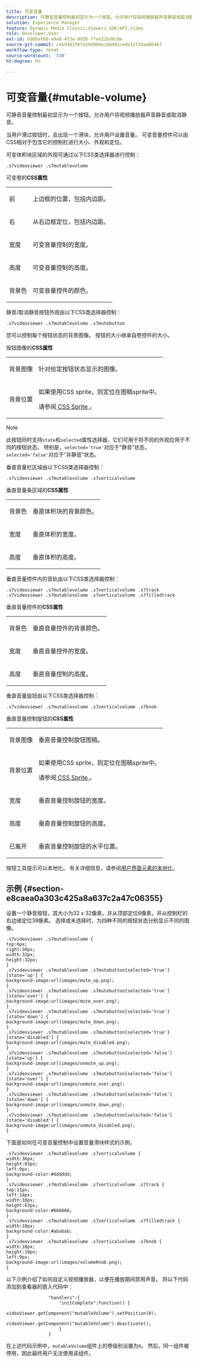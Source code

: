 ```yaml
---
title: 可变音量
description: 可静音音量控制最初显示为一个按钮，允许用户将视频播放器声音静音或取消静音。
solution: Experience Manager
feature: Dynamic Media Classic,Viewers,SDK/API,Video
role: Developer,User
exl-id: bd86af60-a9a0-4f2e-9d36-f7ee22bd8c8e
source-git-commit: ceb9483f67a19d969ecbbd01cede11f3dae86467
workflow-type: tm+mt
source-wordcount: '530'
ht-degree: 0%

---
```


# 可变音量{#mutable-volume}

可静音音量控制最初显示为一个按钮，允许用户将视频播放器声音静音或取消静音。

<!--<a id="section_061E550C1C1D4DB2BD663A898895B38C"></a>-->

当用户滑过按钮时，会出现一个滑块，允许用户设置音量。 可变音量控件可以由CSS相对于包含它的控制栏进行大小、外观和定位。

可变体积块区域的外观可通过以下CSS类选择器进行控制：

```
.s7videoviewer .s7mutablevolume
```

可变卷的&#x200B;**CSS属性**

<table id="table_C48C56E696304C9BAFEE71BA9EA9A174"> 
 <tbody> 
  <tr> 
   <td colname="col1"> <p> <span class="codeph">前</span> </p> </td> 
   <td colname="col2"> <p> 上边框的位置，包括内边距。 </p> </td> 
  </tr> 
  <tr> 
   <td colname="col1"> <p> <span class="codeph">右</span> </p> </td> 
   <td colname="col2"> <p> 从右边框定位，包括内边距。 </p> </td> 
  </tr> 
  <tr> 
   <td colname="col1"> <p> <span class="codeph">宽度</span> </p> </td> 
   <td colname="col2"> <p> 可变音量控制的宽度。 </p> </td> 
  </tr> 
  <tr> 
   <td colname="col1"> <p> <span class="codeph">高度</span> </p> </td> 
   <td colname="col2"> <p>可变音量控制的高度。 </p> </td> 
  </tr> 
  <tr> 
   <td colname="col1"> <p> <span class="codeph">背景色</span> </p> </td> 
   <td colname="col2"> <p> 可变音量控件的颜色。 </p> </td> 
  </tr> 
 </tbody> 
</table>

静音/取消静音按钮外观由以下CSS类选择器控制：

```
.s7videoviewer .s7mutablevolume .s7mutebutton
```

您可以控制每个按钮状态的背景图像。 按钮的大小继承自卷控件的大小。

按钮图像的&#x200B;**CSS属性**

<table id="table_46903DCACF314426B67783167ADF7715"> 
 <tbody> 
  <tr> 
   <td colname="col1"> <p> <span class="codeph">背景图像</span> </p> </td> 
   <td colname="col2"> <p> 针对给定按钮状态显示的图像。 </p> </td> 
  </tr> 
  <tr> 
   <td colname="col1"> <p> <span class="codeph">背景位置</span> </p> </td> 
   <td colname="col2"> <p> 如果使用CSS sprite，则定位在图稿sprite中。 </p> <p>请参阅<a href="../../../c-html5-s7-aem-asset-viewers/c-html5-video-reference/c-html5-video-viewer-20-customizingviewer/c-html5-video-viewer-20-customizingviewer.md#section-9b6d8d601cb441d08214dada7bb4eddc" format="dita" scope="local"> CSS Sprite </a>。 </p> </td> 
  </tr> 
 </tbody> 
</table>

>[!NOTE]
>
>此按钮同时支持`state`和`selected`属性选择器，它们可用于将不同的外观应用于不同的按钮状态。 特别是，`selected='true'`对应于“静音”状态，`selected='false'`对应于“非静音”状态。

垂直音量栏区域由以下CSS类选择器控制：

```
.s7videoviewer .s7mutablevolume .s7verticalvolume
```

垂直音量条区域的&#x200B;**CSS属性**

<table id="table_966826FB81114362A8D81D1EED38D512"> 
 <tbody> 
  <tr> 
   <td colname="col1"> <p> <span class="codeph">背景色</span> </p> </td> 
   <td colname="col2"> <p> 垂直体积块的背景颜色。 </p> </td> 
  </tr> 
  <tr> 
   <td colname="col1"> <p> <span class="codeph">宽度</span> </p> </td> 
   <td colname="col2"> <p> 垂直体积的宽度。 </p> </td> 
  </tr> 
  <tr> 
   <td colname="col1"> <p> <span class="codeph">高度</span> </p> </td> 
   <td colname="col2"> <p> 垂直体积的高度。 </p> </td> 
  </tr> 
 </tbody> 
</table>

垂直音量控件内的音轨由以下CSS类选择器控制：

```
.s7videoviewer .s7mutablevolume .s7verticalvolume .s7track 
.s7videoviewer .s7mutablevolume .s7verticalvolume .s7filledtrack
```

垂直音量控件的&#x200B;**CSS属性**

<table id="table_21E9AD3FBC8C4437BA02E5CD1BF7E831"> 
 <tbody> 
  <tr> 
   <td colname="col1"> <p> <span class="codeph">背景色</span> </p> </td> 
   <td colname="col2"> <p> 垂直音量控件的背景颜色。 </p> </td> 
  </tr> 
  <tr> 
   <td colname="col1"> <p> <span class="codeph">宽度</span> </p> </td> 
   <td colname="col2"> <p>垂直音量控件的宽度。 </p> </td> 
  </tr> 
  <tr> 
   <td colname="col1"> <p> <span class="codeph">高度</span> </p> </td> 
   <td colname="col2"> <p>垂直音量控制的高度。 </p> </td> 
  </tr> 
 </tbody> 
</table>

垂直音量旋钮由以下CSS类选择器控制：

```
.s7videoviewer .s7mutablevolume .s7verticalvolume .s7knob
```

垂直音量控制旋钮的&#x200B;**CSS属性**

<table id="table_709D64AF815341A5B50ED72CCB350F2E"> 
 <tbody> 
  <tr> 
   <td colname="col1"> <p> <span class="codeph">背景图像</span> </p> </td> 
   <td colname="col2"> <p> 垂直音量控制旋钮图稿。 </p> </td> 
  </tr> 
  <tr> 
   <td colname="col1"> <p> <span class="codeph">背景位置</span> </p> </td> 
   <td colname="col2"> <p> 如果使用CSS sprite，则定位在图稿sprite中。 </p> <p>请参阅<a href="../../../c-html5-s7-aem-asset-viewers/c-html5-video-reference/c-html5-video-viewer-20-customizingviewer/c-html5-video-viewer-20-customizingviewer.md#section-9b6d8d601cb441d08214dada7bb4eddc" format="dita" scope="local"> CSS Sprite </a>。 </p> </td> 
  </tr> 
  <tr> 
   <td colname="col1"> <p> <span class="codeph">宽度</span> </p> </td> 
   <td colname="col2"> <p>垂直音量控制旋钮的宽度。 </p> </td> 
  </tr> 
  <tr> 
   <td colname="col1"> <p> <span class="codeph">高度</span> </p> </td> 
   <td colname="col2"> <p>垂直音量控制旋钮的高度。 </p> </td> 
  </tr> 
  <tr> 
   <td colname="col1"> <p> <span class="codeph">已离开</span> </p> </td> 
   <td colname="col2"> <p>垂直音量控制旋钮的水平位置。 </p> </td> 
  </tr> 
 </tbody> 
</table>

按钮工具提示可以本地化。 有关详细信息，请参阅[用户界面元素的本地化](../../../c-html5-s7-aem-asset-viewers/c-html5-video-reference/r-html5-video-viewer-20-localization.md#concept-1d5ca2d8480f4064a51eddba13940aad)。

## 示例 {#section-e8caea0a303c425a8a637c2a47c06355}

设置一个静音按钮，其大小为32 x 32像素，并从顶部定位6像素，并从控制栏的右边缘定位38像素。 选择或未选择时，为四种不同的按钮状态分别显示不同的图像。

```
.s7videoviewer .s7mutablevolume { 
top:6px; 
right:38px; 
width:32px; 
height:32px; 
} 
.s7videoviewer .s7mutablevolume .s7mutebutton[selected='true'][state='up'] { 
background-image:url(images/mute_up.png); 
} 
.s7videoviewer .s7mutablevolume .s7mutebutton[selected='true'][state='over'] { 
background-image:url(images/mute_over.png); 
} 
.s7videoviewer .s7mutablevolume .s7mutebutton[selected='true'][state='down'] { 
background-image:url(images/mute_down.png); 
} 
.s7videoviewer .s7mutablevolume .s7mutebutton[selected='true'][state='disabled'] { 
background-image:url(images/mute_disabled.png); 
} 
.s7videoviewer .s7mutablevolume .s7mutebutton[selected='false'][state='up'] { 
background-image:url(images/unmute_up.png); 
} 
.s7videoviewer .s7mutablevolume .s7mutebutton[selected='false'][state='over'] { 
background-image:url(images/unmute_over.png); 
} 
.s7videoviewer .s7mutablevolume .s7mutebutton[selected='false'][state='down'] { 
background-image:url(images/unmute_down.png); 
} 
.s7videoviewer .s7mutablevolume .s7mutebutton[selected='false'][state='disabled'] { 
background-image:url(images/unmute_disabled.png); 
}
```

下面是如何在可变音量控制中设置音量滑块样式的示例。

```
.s7videoviewer .s7mutablevolume .s7verticalvolume { 
width:36px; 
height:83px; 
left:0px; 
background-color:#dddddd; 
} 
.s7videoviewer .s7mutablevolume .s7verticalvolume .s7track { 
top:11px; 
left:14px; 
width:10px; 
height:63px; 
background-color:#666666; 
} 
.s7videoviewer .s7mutablevolume .s7verticalvolume .s7filledtrack { 
width:10px; 
background-color:#ababab; 
} 
.s7videoviewer .s7mutablevolume .s7verticalvolume .s7knob { 
width:18px; 
height:10px; 
left:9px; 
background-image:url(images/volumeKnob.png); 
}
```

以下示例介绍了如何自定义视频播放器，以便在播放期间禁用声音。 将以下代码添加到查看器的嵌入代码中：

```
                "handlers":{ 
                    "initComplete":function() { 
                        videoViewer.getComponent("mutableVolume").setPosition(0); 
                        videoViewer.getComponent("mutableVolume").deactivate(); 
                    } 
                }
```

在上述代码示例中，`mutableVolume`组件上的卷级别设置为`0`。 然后，同一组件被停用，因此最终用户无法使用该组件。
